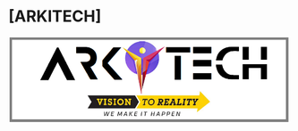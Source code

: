 # [ARKITECH]

![alt text](https://raw.githubusercontent.com/karthikgb/arkitech/master/resourcefolders/Logo%20creative/ArkitechCompanyLogo.png "Now UI Kit Angular")

